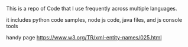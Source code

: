 This is a repo of Code that I use frequently across multiple languages.

it includes python code samples, node js code, java files, and js console tools

handy page https://www.w3.org/TR/xml-entity-names/025.html